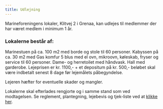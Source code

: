 ```yaml
---
title: Udlejning
---
```

Marineforeningens lokaler, Klitvej 2 i Grenaa, kan udlejes til medlemmer der har været medlem i minimum 1 år.

### Lokalerne består af:

Marinestuen på ca. 100 m2 med borde og stole til 60 personer.
Kabyssen på ca. 30 m2 med Gas komfur 5 blus med el ovn, mikroovn, køleskab, fryser og service til 60 personer.
Dame- og herretoilet med håndvask.
Hall med garderobe.
Lejeprisen er kr. 1100,- + et depositum på kr. 500,- beløbet skal være indbetalt senest 8 dage før lejemålets påbegyndelse.

Lejeren hæfter for eventuelle skader og mangler.

Lokalerne skal efterlades rengjorte og i samme stand som ved modtagelsen. Se reglement, plantegning, lejebevis og tjek-liste ved at [klikke her](http://www.grenaamarineforening.dk/programmer/udlejning_samlet.pdf).
